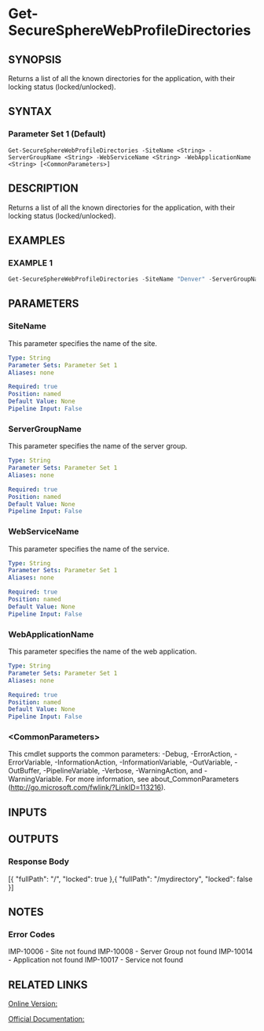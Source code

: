 ﻿# Get-SecureSphereWebProfileDirectories

## SYNOPSIS
Returns a list of all the known directories for the application, with their locking status (locked/unlocked).

## SYNTAX

### Parameter Set 1 (Default)
```
Get-SecureSphereWebProfileDirectories -SiteName <String> -ServerGroupName <String> -WebServiceName <String> -WebApplicationName <String> [<CommonParameters>]
```

## DESCRIPTION
Returns a list of all the known directories for the application, with their locking status (locked/unlocked).

## EXAMPLES

### EXAMPLE 1

```powershell
Get-SecureSphereWebProfileDirectories -SiteName "Denver" -ServerGroupName "HR-Prod" -WebServiceName "ODS-WebService" -WebApplicationName "Official-Website"
```

## PARAMETERS

### SiteName
This parameter specifies the name of the site.

```yaml
Type: String
Parameter Sets: Parameter Set 1
Aliases: none

Required: true
Position: named
Default Value: None
Pipeline Input: False
```

### ServerGroupName
This parameter specifies the name of the server group.

```yaml
Type: String
Parameter Sets: Parameter Set 1
Aliases: none

Required: true
Position: named
Default Value: None
Pipeline Input: False
```

### WebServiceName
This parameter specifies the name of the service.

```yaml
Type: String
Parameter Sets: Parameter Set 1
Aliases: none

Required: true
Position: named
Default Value: None
Pipeline Input: False
```

### WebApplicationName
This parameter specifies the name of the web application.

```yaml
Type: String
Parameter Sets: Parameter Set 1
Aliases: none

Required: true
Position: named
Default Value: None
Pipeline Input: False
```

### \<CommonParameters\>
This cmdlet supports the common parameters: -Debug, -ErrorAction, -ErrorVariable, -InformationAction, -InformationVariable, -OutVariable, -OutBuffer, -PipelineVariable, -Verbose, -WarningAction, and -WarningVariable. For more information, see about_CommonParameters (http://go.microsoft.com/fwlink/?LinkID=113216).

## INPUTS

## OUTPUTS

### Response Body
[{
"fullPath": "/",
"locked": true
},{
"fullPath": "/mydirectory",
"locked": false
}]

## NOTES

### Error Codes
IMP-10006 - Site not found
IMP-10008 - Server Group not found
IMP-10014 - Application not found
IMP-10017 - Service not found

## RELATED LINKS

[Online Version:](https://github.com/akshinmustafayev/Documentation/MD)

[Official Documentation:](https://docs.imperva.com/bundle/v13.6-api-reference-guide/page/66154.htm)



